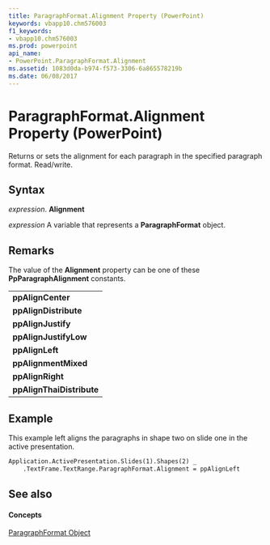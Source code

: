 ```yaml
---
title: ParagraphFormat.Alignment Property (PowerPoint)
keywords: vbapp10.chm576003
f1_keywords:
- vbapp10.chm576003
ms.prod: powerpoint
api_name:
- PowerPoint.ParagraphFormat.Alignment
ms.assetid: 1083d0da-b974-f573-3306-6a865578219b
ms.date: 06/08/2017
---
```



# ParagraphFormat.Alignment Property (PowerPoint)

Returns or sets the alignment for each paragraph in the specified paragraph format. Read/write.


## Syntax

 _expression_. **Alignment**

 _expression_ A variable that represents a **ParagraphFormat** object.


## Remarks

The value of the  **Alignment** property can be one of these **PpParagraphAlignment** constants.


||
|:-----|
|**ppAlignCenter**|
|**ppAlignDistribute**|
|**ppAlignJustify**|
|**ppAlignJustifyLow**|
|**ppAlignLeft**|
|**ppAlignmentMixed**|
|**ppAlignRight**|
|**ppAlignThaiDistribute**|

## Example

This example left aligns the paragraphs in shape two on slide one in the active presentation.


```vb
Application.ActivePresentation.Slides(1).Shapes(2) _
    .TextFrame.TextRange.ParagraphFormat.Alignment = ppAlignLeft
```


## See also


#### Concepts


[ParagraphFormat Object](paragraphformat-object-powerpoint.md)

